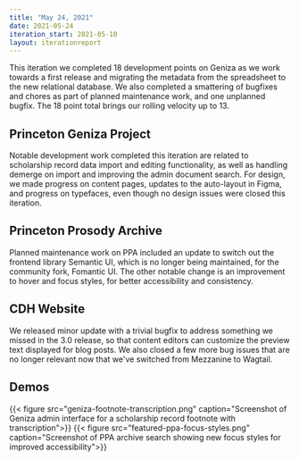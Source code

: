 ```yaml
---
title: "May 24, 2021"
date: 2021-05-24
iteration_start: 2021-05-10
layout: iterationreport
---
```


This iteration we completed 18 development points on Geniza as we work towards a first release and migrating the metadata from the spreadsheet to the new relational database. We also completed a smattering of bugfixes and chores as part of planned maintenance work, and one unplanned bugfix. The 18 point total brings our rolling velocity up to 13. 

## Princeton Geniza Project

Notable development work completed this iteration are related to scholarship record data import and editing functionality, as well as handling demerge on import and improving the admin document search. For design, we made progress on content pages, updates to the auto-layout in Figma, and progress on typefaces, even though no design issues were closed this iteration.

## Princeton Prosody Archive

Planned maintenance work on PPA included an update to switch out the frontend library Semantic UI, which is no longer being maintained, for the community fork, Fomantic UI. The other notable change is an improvement to hover and focus styles, for better accessibility and consistency.

## CDH Website

We released minor update with a trivial bugfix to address something we missed in the 3.0 release, so that content editors can customize the preview text displayed for blog posts. We also closed a few more bug issues that are no longer relevant now that we've switched from Mezzanine to Wagtail.

## Demos
{{< figure src="geniza-footnote-transcription.png" caption="Screenshot of Geniza admin interface for a scholarship record footnote with transcription">}}
{{< figure src="featured-ppa-focus-styles.png" caption="Screenshot of PPA archive search showing new focus styles for improved accessibility">}}









